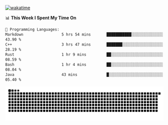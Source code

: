 [![wakatime](https://wakatime.com/badge/user/384f91c6-4eee-411f-8f3b-1b691f58a544.svg)](https://wakatime.com/@384f91c6-4eee-411f-8f3b-1b691f58a544)

<!--START_SECTION:waka-->
📊 **This Week I Spent My Time On** 

```text
💬 Programming Languages: 
Markdown                 5 hrs 54 mins       ███████████░░░░░░░░░░░░░░   43.90 % 
C++                      3 hrs 47 mins       ███████░░░░░░░░░░░░░░░░░░   28.19 % 
Rust                     1 hr 9 mins         ██░░░░░░░░░░░░░░░░░░░░░░░   08.59 % 
Bash                     1 hr 4 mins         ██░░░░░░░░░░░░░░░░░░░░░░░   08.04 % 
Java                     43 mins             █░░░░░░░░░░░░░░░░░░░░░░░░   05.40 % 
```


<!--END_SECTION:waka-->

<picture>
  <source media="(prefers-color-scheme: dark)" srcset="https://raw.githubusercontent.com/fuwx295/fuwx295/output/github-contribution-grid-snake-dark.svg">
  <source media="(prefers-color-scheme: light)" srcset="https://raw.githubusercontent.com/fuwx295/fuwx295/output/github-contribution-grid-snake.svg">
  <img alt="github contribution grid snake animation" src="https://raw.githubusercontent.com/fuwx295/fuwx295/output/github-contribution-grid-snake.svg">
</picture>
